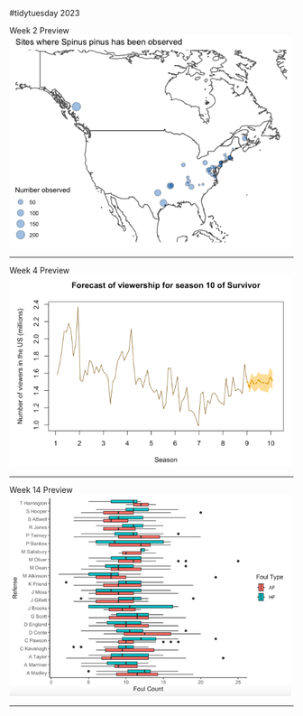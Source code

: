 #tidytuesday 2023

Week 2 Preview
<br>
<img align="centre" src="week2/Spinus-pinus-map.png" width="500">
<br>
<hr>

Week 4 Preview
<br>
<img align="centre" src="week4/Viewership Prediction for Season 10.png" width="500">
<br>
<hr>

Week 14 Preview
<br>
<img align="centre" src="week 14/Week 14 Graph.png" width="500">
<br>
<hr>
